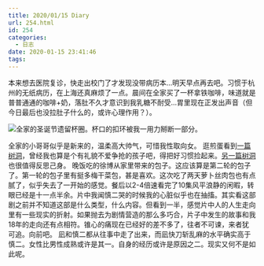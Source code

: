 ```yaml
---
title: 2020/01/15 Diary
url: 254.html
id: 254
categories:
  - 日志
date: 2020-01-15 23:41:46
tags:
---
```


本来想去医院复诊，快走出校门了才发现没带病历本...明天早点再去吧。习惯于杭州的无纸病历，在上海还真麻烦了一点。晨间在全家买了一杯拿铁咖啡，味道就是普普通通的咖啡+奶，落肚不久才意识到我乳糖不耐受...胃里现在正发出声音（但今日最后也没拉肚子什么的，或许心理作用？）。

![全家的圣诞节遗留杯圈。杯口的扣环被我一用力掰断一部分。](https://i.loli.net/2020/10/02/NePryQXWxZJF1hV.jpg)

全家的小哥哥似乎是新来的，温柔高大帅气，可惜我性取向女。 逛煎蛋看到[一篇树洞](http://jandan.net/t/4441294)，曾经我也算是个有礼貌不爱争抢的孩子吧，得把好习惯捡起来。[另一篇树洞](http://jandan.net/t/4440977)也很值得反思己身。 晚饭吃的徐博从家里带来的包子。这应该算是第二轮的包子了。第一轮的包子里有挺多梅干菜包，甚是喜欢。这次吃了两天萝卜丝肉包也有点腻了，似乎失去了一开始的感觉。餐后以2-4倍速看完了10集风平浪静的闲暇，转眼已经是十一点半余。片中我闻慎二哭的时候我的心脏似乎也在抽搐。其实看这部剧之前并不知道这部是什么类型，什么内容。但看到一半，感觉片中人的人生走向里有一些现实的折射。如果抛去为剧情营造的那么多巧合，片子中发生的故事和我18年的走向还有点相符。锥心的痛现在已经好的差不多了，往者不可谏，来者犹可追。向前吧。 凪和慎二都从往事中走了出来，而凪快刀斩乱麻的水平确实高于慎二。女性比男性成熟或许是其一。自身的经历或许是原因之二。现实又何不是如此呢。